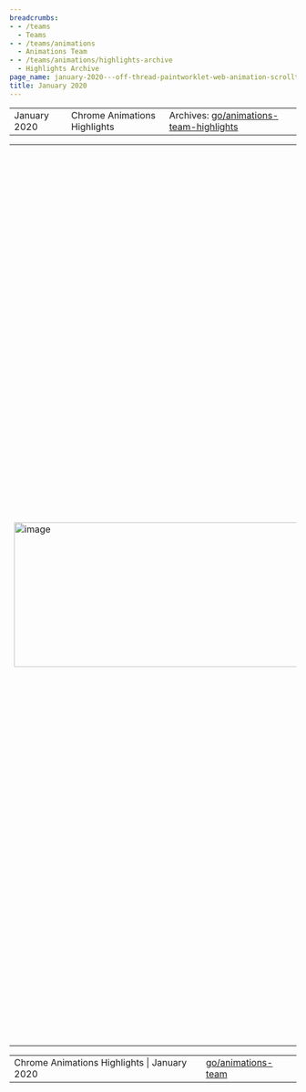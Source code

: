 ```yaml
---
breadcrumbs:
- - /teams
  - Teams
- - /teams/animations
  - Animations Team
- - /teams/animations/highlights-archive
  - Highlights Archive
page_name: january-2020---off-thread-paintworklet-web-animation-scrolltimeline-virtual-scroller-scrollsnap-and-more
title: January 2020
---
```


<table>
<tr>

<td>January 2020</td>

<td>Chrome Animations Highlights</td>

<td>Archives: <a href="http://go/animations-team-highlights">go/animations-team-highlights</a></td>

</tr>
</table>

<table>
<tr>

<td><img alt="image" src="https://lh3.googleusercontent.com/YUOJZ1fWnO_xlHUDQwtYmpu-WxSH85_WGBxALF-sBbEKcuUmU9kYfM4n0HgfL9dLAQh9rm8CniR3f8MN1zSSq26Q-PQ1J2bur6eQSOWYbGIMri6MpQzwUutY8bN9tvF-fmYqG_fm" height=254 width=579></td>

<td>Off-thread PaintWorklet shipped!</td>

<td><a href="https://developers.google.com/web/updates/2018/01/paintapi">PaintWorklet</a> is a great example of Houdini's value offering, allowing developers to build complex yet compartmentalized controls like <a href="https://googlechromelabs.github.io/houdini-samples/paint-worklet/qr-code/">QR code generators</a>, <a href="https://googlechromelabs.github.io/houdini-samples/paint-worklet/ripple/">Ripple effects</a>, <a href="https://googlechromelabs.github.io/houdini-samples/paint-worklet/circle/">Custom</a> <a href="https://googlechromelabs.github.io/houdini-samples/paint-worklet/parameter-checkerboard/">background</a>, <a href="https://googlechromelabs.github.io/houdini-samples/paint-worklet/diamond-shape/">custom shape elements</a>, <a href="https://googlechromelabs.github.io/houdini-samples/paint-worklet/border-radius-reverse/">custom border effects</a>, etc. Off-thread PaintWorklet moves these effects off of the main thread, ensuring jank-free performance even under load. After a year of effort, Xida (xidachen@) proudly drove the feature to completion and turned it on by default in M81 on behalf of Rob (flackr@), Stephen (smcgruer@), Ian (ikilpatrick@) and the Animations team. The <a href="https://twitter.com/slightlylate/status/1225102256053182464">gif above</a> shows how the popular Lottie animation library is adapted to use PaintWorklet. Do pay extra attention to what happens when we inject artificial jank! There are a few caveats which will be addressed soon: it currently <a href="http://crbug.com/1046039">requires</a> will-change: transform etc to force a compositing layer and the animation <a href="http://crbug.com/1049143">must</a> start after the PaintWorklet is registered.</td>

<td><table></td>
<td><tr></td>

<td><td><img alt="image" src="https://lh6.googleusercontent.com/NvUQu5IYtvdtY7R45QmkSgu3nQeN-09U0OevkZGYHxYzevW-kSTXG9OWwvm5l_F6YIHpmeEvfRrhjjlyUSObcRycnh6E8ujOPZxY6aSXV65PUj8PkIqaz_0Q1HkEmlK-O2Cj-WP0" height=166 width=292></td></td>

<td><td>new animation created every mousemove</td></td>

<td><td><img alt="image" src="https://lh4.googleusercontent.com/GvvT0tEqot8b8GNtWYK1gT4WAMuj2CInVNIoIKDYPYj0Y6W8Vrlj77L6vDKJ2As-oYs0NzTKc5BIAjU7bE3qR2zf9DdqoErxUPJvT3a0jnNyrOZM9cgNXqkR1ZIZpDE7CP3FySRb" height=166 width=265></td></td>

<td><td>finished animations automatically replace older ones</td></td>

<td></tr></td>
<td></table></td>

<td>Support replaceable animations</td>

<td>When a fill forward animation finishes, it remains in effect. If enough of these animations build up, they can negatively impact performance and leak memory. e.g. with the following code snippet we would create one animation per mouse move over and over until the memory runs out (left gif).</td>

<td>document.body.addEventListener('mousemove', evt =&gt; {</td>

<td> const animation = circle.animate(</td>

<td> \[ { transform: \`translate(${evt.clientX}px, ${evt.clientY}px)\` } \],</td>

<td> { duration: 500, fill: 'forwards' }</td>

<td> );</td>

<td>});</td>

<td>Our team has worked closely to introduces a <a href="https://drafts.csswg.org/web-animations/#replacing-animations">solution</a> for this in the specification in the form of replaceable animations. This sprint Kevin (kevers@) implemented replaceable animations to tackle the issue. With this effort, animations that no longer contribute to the effect stack will be removed once they are finished (right gif). No more memory leak and performance degradation. YaY! See the <a href="https://www.chromestatus.com/feature/5127767286874112">I2P</a> for more details.</td>

<td><table></td>
<td><tr></td>

<td><td><img alt="image" src="https://lh5.googleusercontent.com/4qcWWtrg9phgX7dhxKdmlxP3U954Xmql0JSasLQXOyQIMhPCu7S-JFaJoJNsJJucARKfOZxd6wXs45LxzPdQw70EiT_Om0Y6MXhMeBwjjr8xPVCppUvkpgteZUsB02lq2M4fgVNy" height=157 width=290></td></td>

<td><td>--wpt_failure</td></td>

<td><td>Kevin, Hao (haozhes@) and George (gtsteel@) made awesome progress towards shipping Web Animation this sprint. 78 previously failed tests now pass.</td></td>

<td><td><img alt="image" src="https://lh3.googleusercontent.com/Uyg0fdPdGq6ODnXLgjZGnmNCFS5pO9P1ddwD01GGPmarYHpy_e84ZPhlbtVRtWC7LpelF30LzhyQU_-kTye4-vaiAAQ-yGrYnxBV_5GLRKWC7y4GABOXm9HvhTndtw1eM-GqawOt" height=163 width=292></td></td>

<td><td>Throughput metrics</td></td>

<td><td>Frame throughput is designed to measure the smoothness of Chrome renderer, which reflects the performance. In the past weeks, Xida, Rob and Sadrul fixed a bug where a large number (~20%) of Canary users reported 0% throughput. The fix was landed right before M82, and now the number has dropped to ~1.6%. As a result, the 20% users with the worst throughput now report ~23% in M82 (green curve) compared to ~0.95% in M81 (red curve).</td></td>

<td><td><img alt="image" src="https://lh4.googleusercontent.com/9PzpLhk5NoA-WWwcSA57_H8WhpxEcniJ2gBW2tScCrN5W3wNJDcuRMkRBANs4zxTCEd7HNYlfjlBsCF8Np7lWldJzxPus9LxZRbbYSyuqKN7QjpzFDirgGFZ9f_SzlydnxHhmolG" height=144 width=137><img alt="image" src="https://lh4.googleusercontent.com/Lrl4uTP7YZpFBi4-ni3PQBrE59h_4a3d05jelqPXpmLBPLg2CCvAwvXYGb9r4azaCvrRU9SgCR1gaQrj8sQxyZcoJo32WfYdQkj45nnSA58IjkmvoLwvrCfebksvFAuYmb1ykRAb" height=141 width=135></td></td>

<td><td>++scroll_snap_after_layout_robustness</td></td>

<td><td><a href="https://docs.google.com/presentation/d/1WUa6nFfkzXm2O1V70hr49vPFP4TOAbUh2q8fppkybJs/edit#slide=id.g6c0755777a_4_441">Scroll snap after layout</a> frees developers from forcing a re-snap after layout changes with JavaScript. Yi (yigu@) fixed a ship-blocker this sprint, i.e. transform inducing resnap, and turned the feature on by default in M81!</td></td>

<td><td><img alt="image" src="https://lh6.googleusercontent.com/nap0TfLZVJKZObpmhgBK24I9qfmyZz9SI4qKnGtFidKd0xQqOs025U1QPHJNazzGMWNnb-eK0iMFkAx82mFuETIEj7IQISFkoPoPCcO-DydKrwAXVQY_DGhB2PgpEGUp1t6yOiAr" height=135 width=124><img alt="image" src="https://lh3.googleusercontent.com/8I7tcRP5Nc4yU9FX1zwGwzjmTN67a7oCVh9VZkzT6sMUTtsaAc3fDlj5wuBFntOnn6X6b84H9XZqfmH47bQDtML1njBCKZkpCCTUeSARKAgTF2yRj44VSaCOScdFADHqfxDn1p0q" height=161 width=145></td></td>

<td><td>Free animations from pending state</td></td>

<td><td>When there are composited animations in the process of being started, we used to defer the start of main thread animations in order to synchronize the start times. This process could lead to main thread animations getting stranded in the pending state if composited animations are being continuously generated (left “gif”). With Kevin’s excellent work, main thread animations queued up in a previous frame no longer get blocked waiting to synchronize with fresh composited animations (right gif).</td></td>

<td></tr></td>
<td><tr></td>
<td></tr></td>
<td><tr></td>

<td><td colspan=2>Virtual Scroller</td></td>

<td><td colspan=2><img alt="image" src="https://lh6.googleusercontent.com/4V1EVsDDGrmPaAcKIvuQU3aCOU-3uycfFi91_Zso6_sMqJ5tfnoeoiCpXaXAAe9kuHa-xITdMgGR9Q9VjVIIlP-OC35-nGF1itJPN4bE05vlDpLVMMDSaC9rlcRTJSn846di0PI9" height=216 width=276><img alt="image" src="https://lh3.googleusercontent.com/rP5n2ImsLCT49zKMIU8Z_oqbyj9QbHqn3roRV94A0Kgi1_3y3V3PhOlwKugvbpfASuL8RGt-yktBhma9YVl1sxJBCTkRz7Mq6gMuBdvIo7nYD1aO3rGFaB_4oH28MYDQU9hqpMVX" height=216 width=280></td></td>

<td><td colspan=2>Rob worked with Vlad’s (vmpstr@) viewport activation, created a simple version of virtual scroller which exposed a <a href="https://bugs.chromium.org/p/chromium/issues/detail?id=1043674">scrollbar drag instability bug</a> (left). This was initially an open design problem - changed content sizes changes the scroll bar position and track length. While scroll anchoring keeps the current content visible the next drag tries to go back to the absolute position on the scrollbar. Rob applied a simple solution (right) - consistent with scrollers which load more content - treating scrollbar dragging as a delta from current position. To find a general solution, he started a <a href="https://github.com/WICG/display-locking/issues/109">discussion</a> and came to a tentative idea of locking the scrollbar area when drag starts.</td></td>

<td><td colspan=2>Scroll-linked animations</td></td>

<td><td colspan=2>The Animations team has been collaborating with Microsoft engineers towards shipping scroll-linked animations . This sprint we made solid progress on both standardization and implement work. Olga (<a href="mailto:gerchiko@microsoft.com">gerchiko@microsoft.com</a>) drove a <a href="https://github.com/w3c/csswg-drafts/issues/2066#issuecomment-568565738">discussion</a> with spec owners to settle some key concepts w.r.t. inactive timeline. She also made ScrollTimeline a first class citizen in AnimationTimeline. i.e. we now schedule frames for scroll linked animations only when scrolling changes instead of ticking them on every frame regardless. Yi did some fundamental refactor work on cc side and prepared to integrate ScrollTimeline with cc::Animation.</td></td>

<td><td colspan=2><img alt="image" src="https://lh3.googleusercontent.com/wjWoc8_v9g3xloeJG_hM20QMJTS7O0Ge5wwCu8z1hsbHQJPRs-aHcRzNuLIsm6aXO66S9BReqtvmsrc2O9xauzcPQ0ThsstMKabq-GS3Eq99cNQswP-JwW_n_UOwO_UogX1m9Ml7" height=389 width=580></td></td>

<td></tr></td>
<td></table></td>

</tr>
</table>

<table>
<tr>

<td>Chrome Animations Highlights | January 2020</td>

<td><a href="http://go/animations-team">go/animations-team</a></td>

</tr>
</table>